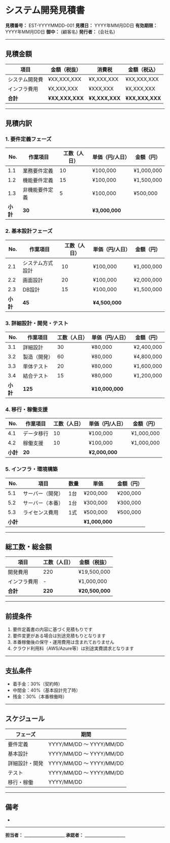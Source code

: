 # システム開発見積書

**見積番号：** EST-YYYYMMDD-001
**見積日：** YYYY年MM月DD日
**有効期限：** YYYY年MM月DD日
**御中：** {顧客名}
**発行者：** {会社名}

---

## 見積金額

| 項目 | 金額（税抜） | 消費税 | 金額（税込） |
|------|-------------|--------|-------------|
| システム開発費 | ¥XX,XXX,XXX | ¥X,XXX,XXX | ¥XX,XXX,XXX |
| インフラ費用 | ¥X,XXX,XXX | ¥XXX,XXX | ¥X,XXX,XXX |
| **合計** | **¥XX,XXX,XXX** | **¥X,XXX,XXX** | **¥XX,XXX,XXX** |

---

## 見積内訳

### 1. 要件定義フェーズ

| No. | 作業項目 | 工数（人日） | 単価（円/人日） | 金額（円） |
|-----|---------|-------------|----------------|-----------|
| 1.1 | 業務要件定義 | 10 | ¥100,000 | ¥1,000,000 |
| 1.2 | 機能要件定義 | 15 | ¥100,000 | ¥1,500,000 |
| 1.3 | 非機能要件定義 | 5 | ¥100,000 | ¥500,000 |
| **小計** | **30** | | **¥3,000,000** |

### 2. 基本設計フェーズ

| No. | 作業項目 | 工数（人日） | 単価（円/人日） | 金額（円） |
|-----|---------|-------------|----------------|-----------|
| 2.1 | システム方式設計 | 10 | ¥100,000 | ¥1,000,000 |
| 2.2 | 画面設計 | 20 | ¥100,000 | ¥2,000,000 |
| 2.3 | DB設計 | 15 | ¥100,000 | ¥1,500,000 |
| **小計** | **45** | | **¥4,500,000** |

### 3. 詳細設計・開発・テスト

| No. | 作業項目 | 工数（人日） | 単価（円/人日） | 金額（円） |
|-----|---------|-------------|----------------|-----------|
| 3.1 | 詳細設計 | 30 | ¥80,000 | ¥2,400,000 |
| 3.2 | 製造（開発） | 60 | ¥80,000 | ¥4,800,000 |
| 3.3 | 単体テスト | 20 | ¥80,000 | ¥1,600,000 |
| 3.4 | 結合テスト | 15 | ¥80,000 | ¥1,200,000 |
| **小計** | **125** | | **¥10,000,000** |

### 4. 移行・稼働支援

| No. | 作業項目 | 工数（人日） | 単価（円/人日） | 金額（円） |
|-----|---------|-------------|----------------|-----------|
| 4.1 | データ移行 | 10 | ¥100,000 | ¥1,000,000 |
| 4.2 | 稼働支援 | 10 | ¥100,000 | ¥1,000,000 |
| **小計** | **20** | | **¥2,000,000** |

### 5. インフラ・環境構築

| No. | 項目 | 数量 | 単価 | 金額（円） |
|-----|------|------|------|-----------|
| 5.1 | サーバー（開発） | 1台 | ¥200,000 | ¥200,000 |
| 5.2 | サーバー（本番） | 1台 | ¥300,000 | ¥300,000 |
| 5.3 | ライセンス費用 | 1式 | ¥500,000 | ¥500,000 |
| **小計** | | | **¥1,000,000** |

---

## 総工数・総金額

| 項目 | 工数（人日） | 金額（税抜） |
|------|-------------|-------------|
| 開発費用 | 220 | ¥19,500,000 |
| インフラ費用 | - | ¥1,000,000 |
| **合計** | **220** | **¥20,500,000** |

---

## 前提条件

1. 要件定義書の内容に基づく見積もりです
2. 要件変更がある場合は別途見積もりとなります
3. 本番稼働後の保守・運用費用は含まれておりません
4. クラウド利用料（AWS/Azure等）は別途実費請求となります

---

## 支払条件

- 着手金：30%（契約時）
- 中間金：40%（基本設計完了時）
- 残金：30%（本番稼働時）

---

## スケジュール

| フェーズ | 期間 |
|---------|------|
| 要件定義 | YYYY/MM/DD 〜 YYYY/MM/DD |
| 基本設計 | YYYY/MM/DD 〜 YYYY/MM/DD |
| 詳細設計・開発 | YYYY/MM/DD 〜 YYYY/MM/DD |
| テスト | YYYY/MM/DD 〜 YYYY/MM/DD |
| 移行・稼働 | YYYY/MM/DD |

---

## 備考

-

---

**担当者：** ____________________
**承認者：** ____________________
